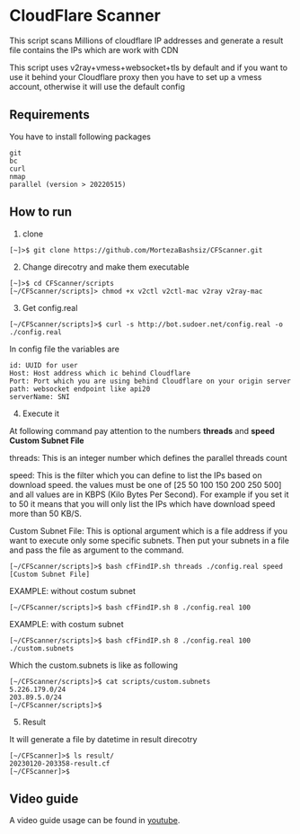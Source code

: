 # CloudFlare Scanner
This script scans Millions of cloudflare IP addresses and generate a result file contains the IPs which are work with CDN

This script uses v2ray+vmess+websocket+tls by default and if you want to use it behind your Cloudflare proxy then you have to set up a vmess account, otherwise it will use the default config

## Requirements
You have to install following packages
```
git
bc
curl
nmap
parallel (version > 20220515)
```

## How to run
1. clone

```shell
[~]>$ git clone https://github.com/MortezaBashsiz/CFScanner.git
```

2. Change direcotry and make them executable

```shell
[~]>$ cd CFScanner/scripts
[~/CFScanner/scripts]> chmod +x v2ctl v2ctl-mac v2ray v2ray-mac
```

3. Get config.real

```shell
[~/CFScanner/scripts]>$ curl -s http://bot.sudoer.net/config.real -o ./config.real
```

In config file the variables are
```shell
id: UUID for user
Host: Host address which ic behind Cloudflare
Port: Port which you are using behind Cloudflare on your origin server
path: websocket endpoint like api20
serverName: SNI
```

4. Execute it



At following command pay attention to the numbers **threads** and **speed** **Custom Subnet File**

threads: This is an integer number which defines the parallel threads count

speed: This is the filter which you can define to list the IPs based on download speed. the values must be one of [25 50 100 150 200 250 500] and all values are in KBPS (Kilo Bytes Per Second). For example if you set it to 50 it means that you will only list the IPs which have download speed more than 50 KB/S.

Custom Subnet File: This is optional argument which is a file address if you want to execute only some specific subnets. Then put your subnets in a file and pass the file as argument to the command.

```shell
[~/CFScanner/scripts]>$ bash cfFindIP.sh threads ./config.real speed [Custom Subnet File]
```

EXAMPLE: without costum subnet

```shell
[~/CFScanner/scripts]>$ bash cfFindIP.sh 8 ./config.real 100
```

EXAMPLE: with costum subnet

```shell
[~/CFScanner/scripts]>$ bash cfFindIP.sh 8 ./config.real 100 ./custom.subnets
```

Which the custom.subnets is like as following

```shell
[~/CFScanner/scripts]>$ cat scripts/custom.subnets 
5.226.179.0/24
203.89.5.0/24
[~/CFScanner/scripts]>$
```

5. Result

It will generate a file by datetime in result direcotry

```shell
[~/CFScanner]>$ ls result/
20230120-203358-result.cf
[~/CFScanner]>$
```

## Video guide
A video guide usage can be found in [youtube](https://youtu.be/BKLRAHolhvM "youtube").
